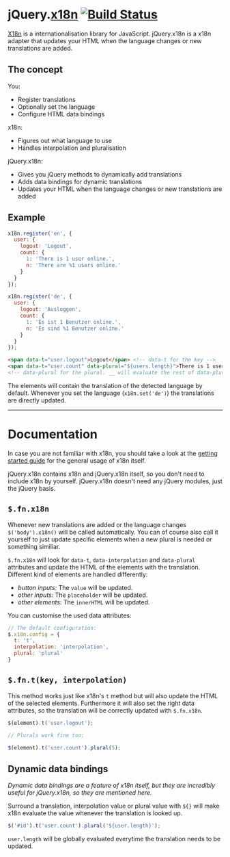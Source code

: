 # jQuery.[x18n](https://github.com/js-coder/x18n) [![Build Status](https://travis-ci.org/js-coder/jQuery.x18n.png)](https://travis-ci.org/js-coder/jQuery.x18n)

[X18n](https://github.com/js-coder/x18n) is a internationalisation library for JavaScript. jQuery.x18n is a x18n adapter that updates your HTML when the language changes or new translations are added.

## The concept

You:

- Register translations
- Optionally set the language
- Configure HTML data bindings

x18n:

- Figures out what language to use
- Handles interpolation and pluralisation

jQuery.x18n:

- Gives you jQuery methods to dynamically add translations
- Adds data bindings for dynamic translations
- Updates your HTML when the language changes or new translations are added

## Example

```js
x18n.register('en', {
  user: {
    logout: 'Logout',
    count: {
      1: 'There is 1 user online.',
      n: 'There are %1 users online.'
    }
  }
});

x18n.register('de', {
  user: {
    logout: 'Ausloggen',
    count: {
      1: 'Es ist 1 Benutzer online.',
      n: 'Es sind %1 Benutzer online.'
    }
  }
});
```

```html
<span data-t="user.logout">Logout</span> <!-- data-t for the key -->
<span data-t="user.count" data-plural="${users.length}">There is 1 user online</span>
<!-- data-plural for the plural. __ will evaluate the rest of data-plural globally -->
```

The elements will contain the translation of the detected language by default. Whenever you set the language (`x18n.set('de')`) the translations are directly updated.


- - -

# Documentation

In case you are not familiar with x18n, you should take a look at the [getting started guide](https://github.com/js-coder/x18n/wiki/Getting-started) for the general usage of x18n itself.

jQuery.x18n contains x18n and jQuery.x18n itself, so you don't need to include x18n by yourself. jQuery.x18n doesn't need any jQuery modules, just the jQuery basis.

## `$.fn.x18n`

Whenever new translations are added or the language changes `$('body').x18n()` will be called automatically. You can of course also call it yourself to just update specific elements when a new plural is needed or something similiar.

`$.fn.x18n` will look for `data-t`, `data-interpolation`  and `data-plural` attributes and update the HTML of the elements with the translation. Different kind of elements are handled differently:

- *button inputs:* The `value` will be updated.
- *other inputs:* The `placeholder` will be updated.
- *other elements*: The `innerHTML` will be updated.

You can customise the used data attributes:

```js
// The default configuration:
$.x18n.config = {
  t: 't',
  interpolation: 'interpolation',
  plural: 'plural'
}
```

## `$.fn.t(key, interpolation)`

This method works just like x18n's `t` method but will also update the HTML of the selected elements. Furthermore it will also set the right data attributes, so the translation will be correctly updated with `$.fn.x18n`.

```js
$(element).t('user.logout');

// Plurals work fine too:

$(element).t('user.count').plural(5);
```

## Dynamic data bindings

*Dynamic data bindings are a feature of x18n itself, but they are incredibly useful for jQuery.x18n, so they are mentioned here.*

Surround a translation, interpolation value or plural value with `${}` will make x18n evaluate the value whenever the translation is looked up.

```js
$('#id').t('user.count').plural('${user.length}');
```

`user.length` will be globally evaluated everytime the translation needs to be updated.

